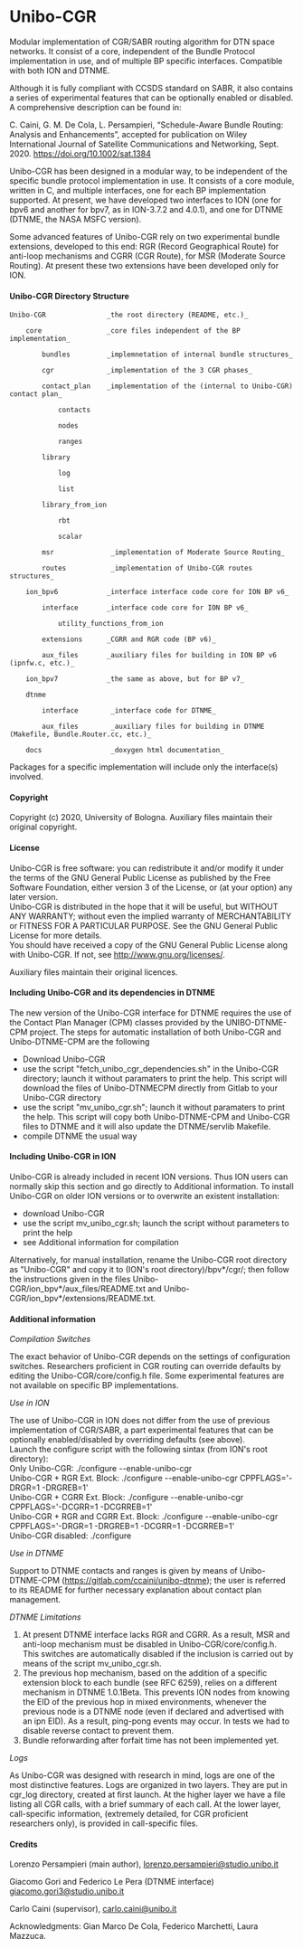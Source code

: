 # Unibo-CGR

Modular implementation of CGR/SABR routing algorithm for DTN space networks. It consist of a core, independent of the Bundle Protocol implementation in use, and of multiple BP specific interfaces.  Compatible with both ION and DTNME.

Although it is fully compliant with CCSDS standard on SABR, it also contains a series of experimental features that can be optionally enabled or disabled. A comprehensive description can be found in:

C. Caini, G. M. De Cola, L. Persampieri, “Schedule-Aware Bundle Routing: Analysis and Enhancements”, accepted for publication on Wiley International Journal of Satellite Communications and Networking, Sept. 2020. https://doi.org/10.1002/sat.1384

Unibo-CGR has been designed in a modular way, to be independent of the specific bundle protocol implementation in use. It consists of a core module, written in C, and multiple interfaces, one for each BP implementation supported. At present, we have developed two interfaces to ION (one for bpv6 and another for bpv7, as in ION-3.7.2 and 4.0.1), and one for DTNME (DTNME, the NASA MSFC version).

Some advanced features of Unibo-CGR rely on two experimental bundle extensions, developed to this end: RGR (Record Geographical Route) for anti-loop mechanisms and CGRR (CGR Route), for MSR (Moderate Source Routing). At present these two extensions have been developed only for ION.

#### Unibo-CGR Directory Structure

    Unibo-CGR               _the root directory (README, etc.)_

        core                _core files independent of the BP implementation_
        
            bundles         _implemnetation of internal bundle structures_
            
            cgr             _implementation of the 3 CGR phases_
            
            contact_plan    _implementation of the (internal to Unibo-CGR) contact plan_
            
                contacts
                 
                nodes
                
                ranges
                
            library
                
                log
                    
                list
                    
            library_from_ion 
                    
                rbt
                    
                scalar
                    
            msr              _implementation of Moderate Source Routing_
                
            routes           _implementation of Unibo-CGR routes structures_

        ion_bpv6            _interface interface code core for ION BP v6_
        
            interface       _interface code core for ION BP v6_

                utility_functions_from_ion

            extensions      _CGRR and RGR code (BP v6)_

            aux_files       _auxiliary files for building in ION BP v6 (ipnfw.c, etc.)_

        ion_bpv7            _the same as above, but for BP v7_

        dtnme

            interface        _interface code for DTNME_

            aux_files        _auxiliary files for building in DTNME (Makefile, Bundle.Router.cc, etc.)_

        docs                 _doxygen html documentation_

Packages for a specific implementation will include only the interface(s) involved.

#### Copyright

Copyright (c) 2020, University of Bologna. Auxiliary files maintain their original copyright.

#### License

Unibo-CGR is free software: you can redistribute it and/or modify it under the terms of the GNU General Public License as published by the Free Software Foundation, either version 3 of the License, or (at your option) any later version.  
Unibo-CGR is distributed in the hope that it will be useful, but WITHOUT ANY WARRANTY; without even the implied warranty of MERCHANTABILITY or FITNESS FOR A PARTICULAR PURPOSE.  See the GNU General Public License for more details.  
You should have received a copy of the GNU General Public License along with Unibo-CGR. If not, see <http://www.gnu.org/licenses/>.

Auxiliary files maintain their original licences.

#### Including Unibo-CGR and its dependencies in DTNME
The new version of the Unibo-CGR interface for DTNME requires the use of the Contact Plan Manager (CPM) classes provided by the UNIBO-DTNME-CPM project. 
The steps for automatic installation of both Unibo-CGR and Unibo-DTNME-CPM are the following
- Download Unibo-CGR
- use the script "fetch_unibo_cgr_dependencies.sh" in the Unibo-CGR directory; launch it without paramaters to print the help. This script will download the files of Unibo-DTNMECPM directly from Gitlab to your Unibo-CGR directory
- use the script "mv_unibo_cgr.sh"; launch it without paramaters to print the help. This script will copy both Unibo-DTNME-CPM and Unibo-CGR files to DTNME and it will also update the DTNME/servlib Makefile.
- compile DTNME the usual way 

#### Including Unibo-CGR in ION
Unibo-CGR is already included in recent ION versions. Thus ION users can normally skip this section and go directly to Additional information.
To install Unibo-CGR on older ION versions or to overwrite an existent installation:
- download Unibo-CGR
- use the script mv_unibo_cgr.sh; launch the script without parameters to print the help
- see Additional information for compilation 

Alternatively, for manual installation, rename the Unibo-CGR root directory as "Unibo-CGR" and copy it to (ION's root directory)/bpv*/cgr/; then follow the instructions given in the files Unibo-CGR/ion_bpv*/aux_files/README.txt and Unibo-CGR/ion_bpv*/extensions/README.txt.  


#### Additional information

_Compilation Switches_

The exact behavior of Unibo-CGR depends on the settings of configuration switches. Researchers proficient in CGR routing can override defaults by editing the Unibo-CGR/core/config.h file. Some experimental features are not available on specific BP implementations.

_Use in ION_

The use of Unibo-CGR in ION does not differ from the use of previous implementation of CGR/SABR, a part experimental features that can be optionally enabled/disabled by overriding defaults (see above).  
Launch the configure script with the following sintax (from ION's root directory):  
Only Unibo-CGR: ./configure --enable-unibo-cgr  
Unibo-CGR + RGR Ext. Block: ./configure --enable-unibo-cgr CPPFLAGS='-DRGR=1 -DRGREB=1'  
Unibo-CGR + CGRR Ext. Block: ./configure --enable-unibo-cgr CPPFLAGS='-DCGRR=1 -DCGRREB=1'  
Unibo-CGR + RGR and CGRR Ext. Block: ./configure --enable-unibo-cgr CPPFLAGS='-DRGR=1 -DRGREB=1 -DCGRR=1 -DCGRREB=1'  
Unibo-CGR disabled: ./configure

_Use in DTNME_

Support to DTNME contacts and ranges is given by means of Unibo-DTNME-CPM (https://gitlab.com/ccaini/unibo-dtnme); the user is referred to its README for further necessary explanation about contact plan management.

_DTNME Limitations_

1. At present DTNME interface lacks RGR and CGRR. As a result, MSR and anti-loop mechanism must be disabled in Unibo-CGR/core/config.h. This switches are automatically disabled if the inclusion is carried out by means of the script mv_unibo_cgr.sh.  
2. The previous hop mechanism, based on the addition of a specific extension block to each bundle (see RFC 6259), relies on a different mechanism in DTNME 1.0.1Beta. This prevents ION nodes from knowing the EID of the previous hop in mixed environments, whenever the previous node is a DTNME node (even if declared and advertised with an ipn EID). As a result, ping-pong events may occur. In tests we had to disable reverse contact to prevent them.
3. Bundle reforwarding after forfait time has not been implemented yet.

_Logs_

As Unibo-CGR was designed with research in mind, logs are one of the most distinctive features. Logs are organized in two layers. They are put in cgr_log directory, created at first launch. At the higher layer we have a file listing all CGR calls, with a brief summary of each call. At the lower layer, call-specific information, (extremely detailed, for CGR proficient researchers only), is provided in call-specific files.

#### Credits

Lorenzo Persampieri (main author), lorenzo.persampieri@studio.unibo.it

Giacomo Gori and Federico Le Pera (DTNME interface) giacomo.gori3@studio.unibo.it

Carlo Caini (supervisor), carlo.caini@unibo.it

Acknowledgments: Gian Marco De Cola, Federico Marchetti, Laura Mazzuca.
